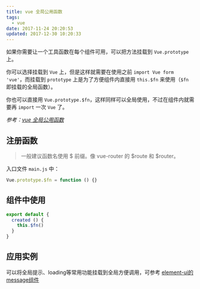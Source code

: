 ```yaml
---
title: vue 全局公用函数
tags:
  - vue
date: 2017-11-24 20:20:53
updated: 2017-12-30 10:20:33
---
```



如果你需要让一个工具函数在每个组件可用，可以把方法挂载到 `Vue.prototype` 上。

你可以选择挂载到 `Vue` 上，但是这样就需要在使用之前 `import Vue form 'vue'`，而挂载到 `prototype` 上是为了方便组件内直接用 `this.$fn` 来使用（`$fn` 即挂载的全局函数）。

你也可以直接用 `Vue.prototype.$fn`，这样同样可以全局使用，不过在组件内就需要再 `import` 一次 `Vue` 了。

*参考：[vue 全局公用函数](https://doc.vux.li/zh-CN/development/vue-global-method.html)*

## 注册函数

> 一般建议函数名使用 $ 前缀。像 vue-router 的 $route 和 $router。

入口文件 `main.js` 中：

```js
Vue.prototype.$fn = function () {}
```

## 组件中使用

```js
export default {
  created () {
    this.$fn()
  }
}
```

## 应用实例

可以将全局提示、loading等常用功能挂载到全局方便调用，可参考 [element-ui的message组件](http://element-cn.eleme.io/#/zh-CN/component/message#quan-ju-fang-fa)